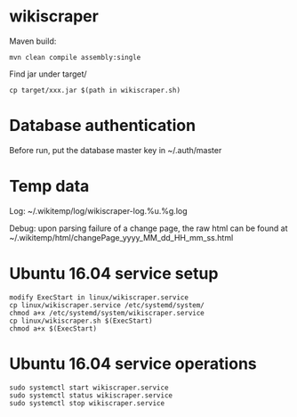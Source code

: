 # wikiscraper

Maven build:

    mvn clean compile assembly:single

Find jar under target/

	cp target/xxx.jar $(path in wikiscraper.sh)

# Database authentication

Before run, put the database master key in ~/.auth/master

# Temp data

Log: ~/.wikitemp/log/wikiscraper-log.%u.%g.log

Debug: upon parsing failure of a change page, the raw html 
can be found at ~/.wikitemp/html/changePage_yyyy_MM_dd_HH_mm_ss.html

# Ubuntu 16.04 service setup

	modify ExecStart in linux/wikiscraper.service
	cp linux/wikiscraper.service /etc/systemd/system/
	chmod a+x /etc/systemd/system/wikiscraper.service
	cp linux/wikiscraper.sh $(ExecStart)
	chmod a+x $(ExecStart)

# Ubuntu 16.04 service operations
	sudo systemctl start wikiscraper.service
	sudo systemctl status wikiscraper.service
	sudo systemctl stop wikiscraper.service



